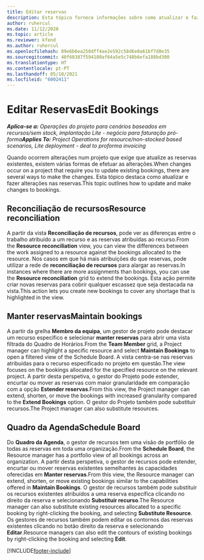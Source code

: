 ```yaml
---
title: Editar reservas
description: Esta tópico fornece informações sobre como atualizar e fazer alterações nas reservas.
author: ruhercul
ms.date: 11/12/2020
ms.topic: article
ms.reviewer: kfend
ms.author: ruhercul
ms.openlocfilehash: 89e6b6ea258dff4ae2e592c58d6e0a61bf7d8e35
ms.sourcegitcommit: 40f68387f594180af64a5e5c748b6efa188bd300
ms.translationtype: HT
ms.contentlocale: pt-PT
ms.lasthandoff: 05/10/2021
ms.locfileid: "6002411"
---
```

# <a name="edit-bookings"></a><span data-ttu-id="34b44-103">Editar Reservas</span><span class="sxs-lookup"><span data-stu-id="34b44-103">Edit Bookings</span></span>

<span data-ttu-id="34b44-104">_**Aplica-se a:** Operações do projeto para cenários baseados em recursos/sem stock, implantação Lite - negócio para faturação pró-forma_</span><span class="sxs-lookup"><span data-stu-id="34b44-104">_**Applies To:** Project Operations for resource/non-stocked based scenarios, Lite deployment - deal to proforma invoicing_</span></span>


<span data-ttu-id="34b44-105">Quando ocorrem alterações num projeto que exige que atualize as reservas existentes, existem várias formas de efetuar as alterações.</span><span class="sxs-lookup"><span data-stu-id="34b44-105">When changes occur on a project that require you to update existing bookings, there are several ways to make the changes.</span></span> <span data-ttu-id="34b44-106">Esta tópico destaca como atualizar e fazer alterações nas reservas.</span><span class="sxs-lookup"><span data-stu-id="34b44-106">This topic outlines how to update and make changes to bookings.</span></span>

## <a name="resource-reconciliation"></a><span data-ttu-id="34b44-107">Reconciliação de recursos</span><span class="sxs-lookup"><span data-stu-id="34b44-107">Resource reconciliation</span></span>

<span data-ttu-id="34b44-108">A partir da vista **Reconciliação de recursos**, pode ver as diferenças entre o trabalho atribuído a um recurso e as reservas atribuídas ao recurso.</span><span class="sxs-lookup"><span data-stu-id="34b44-108">From the **Resource reconciliation** view, you can view the differences between the work assigned to a resource against the bookings allocated to the resource.</span></span> <span data-ttu-id="34b44-109">Nos casos em que há mais atribuições do que reservas, pode utilizar a rede de **reconciliação de recursos** para alargar as reservas.</span><span class="sxs-lookup"><span data-stu-id="34b44-109">In instances where there are more assignments than bookings, you can use the **Resource reconciliation** grid to extend the bookings.</span></span> <span data-ttu-id="34b44-110">Esta ação permite criar novas reservas para cobrir qualquer escassez que seja destacada na vista.</span><span class="sxs-lookup"><span data-stu-id="34b44-110">This action lets you create new bookings to cover any shortage that is highlighted in the view.</span></span>

## <a name="maintain-bookings"></a><span data-ttu-id="34b44-111">Manter reservas</span><span class="sxs-lookup"><span data-stu-id="34b44-111">Maintain bookings</span></span>

<span data-ttu-id="34b44-112">A partir da grelha **Membro da equipa**, um gestor de projeto pode destacar um recurso específico e selecionar **manter reservas** para abrir uma vista filtrada do Quadro de Horários.</span><span class="sxs-lookup"><span data-stu-id="34b44-112">From the **Team Member** grid, a Project manager can highlight a specific resource and select **Maintain Bookings** to open a filtered view of the Schedule Board.</span></span> <span data-ttu-id="34b44-113">A vista centra-se nas reservas atribuídas para o recurso especificado no projeto em questão.</span><span class="sxs-lookup"><span data-stu-id="34b44-113">The view focuses on the bookings allocated for the specified resource on the relevant project.</span></span> <span data-ttu-id="34b44-114">A partir desta perspetiva, o gestor do Projeto pode estender, encurtar ou mover as reservas com maior granularidade em comparação com a opção **Estender reservas**.</span><span class="sxs-lookup"><span data-stu-id="34b44-114">From this view, the Project manager can extend, shorten, or move the bookings with increased granularity compared to the **Extend Bookings** option.</span></span> <span data-ttu-id="34b44-115">O gestor do Projeto também pode substituir recursos.</span><span class="sxs-lookup"><span data-stu-id="34b44-115">The Project manager can also substitute resources.</span></span>

## <a name="schedule-board"></a><span data-ttu-id="34b44-116">Quadro da Agenda</span><span class="sxs-lookup"><span data-stu-id="34b44-116">Schedule Board</span></span>

<span data-ttu-id="34b44-117">Do **Quadro da Agenda**, o gestor de recursos tem uma visão de portfólio de todas as reservas em toda uma organização.</span><span class="sxs-lookup"><span data-stu-id="34b44-117">From the **Schedule Board**, the Resource manager has a portfolio view of all bookings across an organization.</span></span> <span data-ttu-id="34b44-118">A partir desta perspetiva, o gestor de recursos pode estender, encurtar ou mover reservas existentes semelhantes às capacidades oferecidas em **Manter reservas**.</span><span class="sxs-lookup"><span data-stu-id="34b44-118">From this view, the Resource manager can extend, shorten, or move existing bookings similar to the capabilities offered in **Maintain Bookings**.</span></span> <span data-ttu-id="34b44-119">O gestor de recursos também pode substituir os recursos existentes atribuídos a uma reserva específica clicando no direito da reserva e selecionando **Substituir recurso**.</span><span class="sxs-lookup"><span data-stu-id="34b44-119">The Resource manager can also substitute existing resources allocated to a specific booking by right-clicking the booking, and selecting **Substitute Resource**.</span></span> <span data-ttu-id="34b44-120">Os gestores de recursos também podem editar os contornos das reservas existentes clicando no botão direito da reserva e selecionando **Editar**.</span><span class="sxs-lookup"><span data-stu-id="34b44-120">Resource managers can also edit the contours of existing bookings by right-clicking the booking and selecting **Edit**.</span></span>


[!INCLUDE[footer-include](../includes/footer-banner.md)]